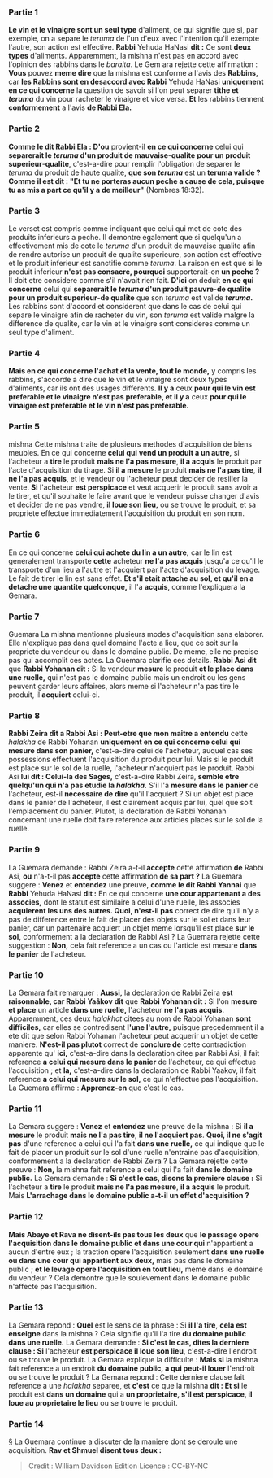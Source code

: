 
### Partie 1
<b>Le vin et le vinaigre sont un seul type</b> d'aliment, ce qui signifie que si, par exemple, on a separe le <i>teruma</i> de l'un d'eux avec l'intention qu'il exempte l'autre, son action est effective. <b>Rabbi</b> Yehuda HaNasi <b>dit :</b> Ce sont <b>deux types</b> d'aliments. Apparemment, la mishna n'est pas en accord avec l'opinion des rabbins dans le <i>baraita</i>. Le Gem ara rejette cette affirmation : <b>Vous</b> pouvez <b>meme dire</b> que la mishna est conforme a l'avis des <b>Rabbins,</b> car <b>les Rabbins sont en desaccord avec Rabbi</b> Yehuda HaNasi <b>uniquement en ce qui concerne</b> la question de savoir si l'on peut separer <b>tithe et <i>teruma</i></b> du vin pour racheter le vinaigre et vice versa. <b>Et</b> les rabbins tiennent <b>conformement</b> a l'avis <b>de Rabbi Ela.</b>

### Partie 2
<b>Comme le dit Rabbi Ela : D'ou</b> provient-il <b>en ce qui concerne</b> celui qui <b>separerait le <i>teruma</i> d'un produit de mauvaise</b>-<b>qualite</b> <b>pour un produit superieur</b>-<b>qualite</b>, c'est-a-dire pour remplir l'obligation de separer le <i>teruma</i> du produit de haute qualite, <b>que son <i>teruma</i></b> est un <b>teruma</i> valide ? Comme il est dit : "Et tu ne porteras aucun peche a cause de cela, puisque tu as mis a part ce qu'il y a de meilleur"</b> (Nombres 18:32).

### Partie 3
Le verset est compris comme indiquant que celui qui met de cote des produits inferieurs a peche. Il demontre egalement que si quelqu'un a effectivement mis de cote le <i>teruma</i> d'un produit de mauvaise qualite afin de rendre autorise un produit de qualite superieure, son action est effective et le produit inferieur est sanctifie comme <i>teruma</i>. La raison en est que <b>si</b> le produit inferieur <b>n'est pas consacre, pourquoi</b> supporterait-on <b>un peche ?</b> Il doit etre considere comme s'il n'avait rien fait. <b>D'ici</b> on deduit <b>en ce qui concerne</b> celui qui <b>separerait le <i>teruma</i> d'un produit pauvre</b>-<b>de qualite</b> <b>pour un produit superieur</b>-<b>de qualite</b> que son <i>teruma</i></b> est valide <b><i>teruma</i>. </b> Les rabbins sont d'accord et considerent que dans le cas de celui qui separe le vinaigre afin de racheter du vin, son <i>teruma</i> est valide malgre la difference de qualite, car le vin et le vinaigre sont consideres comme un seul type d'aliment.

### Partie 4
<b>Mais en ce qui concerne l'achat et la vente, tout le monde,</b> y compris les rabbins, s'accorde a dire que le vin et le vinaigre sont deux types d'aliments, car ils ont des usages differents. <b>Il y a</b> ceux <b>pour qui le vin est preferable et le vinaigre n'est pas preferable, et il y a</b> ceux <b>pour qui le vinaigre est preferable et le vin n'est pas preferable.</b>

### Partie 5
mishna Cette mishna traite de plusieurs methodes d'acquisition de biens meubles. En ce qui concerne <b>celui qui vend un produit a un autre,</b> si l'acheteur a <b>tire</b> le produit <b>mais ne l'a pas mesure</b>, <b>il a acquis</b> le produit par l'acte d'acquisition du tirage. Si <b>il a mesure</b> le produit <b>mais ne l'a pas tire</b>, <b>il ne l'a pas acquis</b>, et le vendeur ou l'acheteur peut decider de resilier la vente. <b>Si</b> l'acheteur <b>est perspicace</b> et veut acquerir le produit sans avoir a le tirer, et qu'il souhaite le faire avant que le vendeur puisse changer d'avis et decider de ne pas vendre, <b>il loue son lieu,</b> ou se trouve le produit, et sa propriete effectue immediatement l'acquisition du produit en son nom.

### Partie 6
En ce qui concerne <b>celui qui achete du lin a un autre,</b> car le lin est generalement transporte <b>cette</b> acheteur <b>ne l'a pas acquis</b> jusqu'a ce qu'il le transporte d'un lieu a l'autre</b> et l'acquiert par l'acte d'acquisition du levage. Le fait de tirer le lin est sans effet. <b>Et s'il etait attache au sol, et qu'il en a detache une quantite quelconque,</b> il l'a <b>acquis</b>, comme l'expliquera la Gemara.

### Partie 7
Guemara La mishna mentionne plusieurs modes d'acquisition sans elaborer. Elle n'explique pas dans quel domaine l'acte a lieu, que ce soit sur la propriete du vendeur ou dans le domaine public. De meme, elle ne precise pas qui accomplit ces actes. La Guemara clarifie ces details. <b>Rabbi Asi dit</b> que <b>Rabbi Yohanan dit :</b> Si le vendeur <b>mesure</b> le produit <b>et le place</b> <b>dans une ruelle,</b> qui n'est pas le domaine public mais un endroit ou les gens peuvent garder leurs affaires, alors meme si l'acheteur n'a pas tire le produit, il <b>acquiert</b> celui-ci.

### Partie 8
<b>Rabbi Zeira dit a Rabbi Asi : Peut-etre que mon maitre a entendu</b> cette <i>halakha</i> de Rabbi Yohanan <b>uniquement en ce qui concerne celui qui mesure dans son panier,</b> c'est-a-dire celui de l'acheteur, auquel cas ses possessions effectuent l'acquisition du produit pour lui. Mais si le produit est place sur le sol de la ruelle, l'acheteur n'acquiert pas le produit. Rabbi Asi <b>lui dit : Celui-la des Sages,</b> c'est-a-dire Rabbi Zeira, <b>semble etre quelqu'un qui n'a pas etudie la <i>halakha</i>.</b> S'il l'a <b>mesure</b> <b>dans le panier</b> de l'acheteur, est-il <b>necessaire de dire</b> qu'il l'acquiert ? Si un objet est place dans le panier de l'acheteur, il est clairement acquis par lui, quel que soit l'emplacement du panier. Plutot, la declaration de Rabbi Yohanan concernant une ruelle doit faire reference aux articles places sur le sol de la ruelle.

### Partie 9
La Guemara demande : Rabbi Zeira a-t-il <b>accepte</b> cette affirmation <b>de</b> Rabbi Asi, <b>ou</b> n'a-t-il pas <b>accepte</b> cette affirmation <b>de sa part ?</b> La Guemara suggere : <b>Venez</b> et <b>entendez</b> une preuve, <b>comme le dit Rabbi Yannai</b> que <b>Rabbi</b> Yehuda HaNasi <b>dit :</b> En ce qui concerne <b>une cour appartenant a des associes,</b> dont le statut est similaire a celui d'une ruelle, les associes <b>acquierent les uns des autres. Quoi, n'est-il pas</b> correct de dire qu'il n'y a pas de difference entre le fait de placer des objets sur le sol et dans leur panier, car un partenaire acquiert un objet meme lorsqu'il est place <b>sur le sol,</b> conformement a la declaration de Rabbi Asi ? La Guemara rejette cette suggestion : <b>Non,</b> cela fait reference a un cas ou l'article est mesure <b>dans le panier</b> de l'acheteur.

### Partie 10
La Gemara fait remarquer : <b>Aussi,</b> la declaration de Rabbi Zeira <b>est raisonnable, car Rabbi Yaâkov dit</b> que <b>Rabbi Yohanan dit :</b> Si l'on <b>mesure et place</b> un article <b>dans une ruelle,</b> l'acheteur <b>ne l'a pas acquis</b>. Apparemment, ces deux <i>halakhot</i> citees au nom de Rabbi Yohanan <b>sont difficiles,</b> car elles se contredisent <b>l'une l'autre,</b> puisque precedemment il a ete dit que selon Rabbi Yohanan l'acheteur peut acquerir un objet de cette maniere. <b>N'est-il pas plutot</b> correct de <b>conclure de</b> cette contradiction apparente qu' <b>ici,</b> c'est-a-dire dans la declaration citee par Rabbi Asi, il fait reference <b>a celui qui mesure dans le panier</b> de l'acheteur, ce qui effectue l'acquisition ; et <b>la,</b> c'est-a-dire dans la declaration de Rabbi Yaakov, il fait reference <b>a celui qui mesure sur le sol,</b> ce qui n'effectue pas l'acquisition. La Guemara affirme : <b>Apprenez-en</b> que c'est le cas.

### Partie 11
La Gemara suggere : <b>Venez</b> et <b>entendez</b> une preuve de la mishna : Si <b>il a mesure</b> le produit <b>mais ne l'a pas tire</b>, <b>il ne l'acquiert pas</b>. <b>Quoi, il ne s'agit pas</b> d'une reference a celui qui l'a fait <b>dans une ruelle,</b> ce qui indique que le fait de placer un produit sur le sol d'une ruelle n'entraine pas d'acquisition, conformement a la declaration de Rabbi Zeira ? La Gemara rejette cette preuve : <b>Non,</b> la mishna fait reference a celui qui l'a fait <b>dans le domaine public.</b> La Gemara demande : <b>Si c'est le cas, disons la premiere clause :</b> Si l'acheteur a <b>tire</b> le produit <b>mais ne l'a pas mesure</b>, <b>il a acquis</b> le produit. Mais <b>L'arrachage dans le domaine public a-t-il un effet d'acquisition ?</b>

### Partie 12
<b>Mais Abaye et Rava ne disent-ils pas tous les deux</b> que <b>le passage opere l'acquisition dans le domaine public et dans une cour qui</b> n'appartient a aucun d'entre eux ; la traction opere l'acquisition</b> seulement <b>dans une ruelle ou dans une cour qui appartient aux deux,</b> mais pas dans le domaine public ; <b>et le levage opere l'acquisition en tout lieu,</b> meme dans le domaine du vendeur ? Cela demontre que le soulevement dans le domaine public n'affecte pas l'acquisition.

### Partie 13
La Gemara repond : <b>Quel</b> est le sens de la phrase : Si <b>il l'a tire</b>, <b>cela est enseigne</b> dans la mishna ? Cela signifie qu'il l'a tire <b>du domaine public dans une ruelle.</b> La Gemara demande : <b>Si c'est le cas, dites la derniere clause : Si</b> l'acheteur <b>est perspicace il loue son lieu,</b> c'est-a-dire l'endroit ou se trouve le produit. La Gemara explique la difficulte : <b>Mais si</b> la mishna fait reference a un endroit <b>du domaine public, a qui peut-il louer</b> l'endroit ou se trouve le produit ? La Gemara repond : Cette derniere clause fait reference a une <i>halakha</i> separee, et <b>c'est</b> ce que la mishna <b>dit : Et si</b> le produit est <b>dans un domaine</b> qui a <b>un proprietaire, s'il est perspicace, il loue au proprietaire le lieu</b> ou se trouve le produit.

### Partie 14
§ La Guemara continue a discuter de la maniere dont se deroule une acquisition. <b>Rav et Shmuel disent tous deux :</b>

>Credit : William Davidson Edition
>Licence : CC-BY-NC